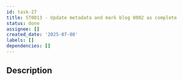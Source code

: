 ```yaml
---
id: task-27
title: ST0013 - Update metadata and mark blog 0002 as complete
status: done
assignee: []
created_date: '2025-07-08'
labels: []
dependencies: []
---
```


## Description

